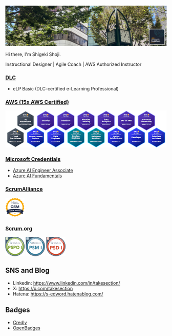 ![](header.png)

Hi there, I'm Shigeki Shoji.

Instructional Designer | Agile Coach | AWS Authorized Instructor

### [DLC](https://www.elc.or.jp/)

- eLP Basic (DLC-certified e-Learning Professional)

### [AWS (15x AWS Certified)](https://aws.amazon.com/certification/)

<img src="badges.png" width="640px">

### [Microsoft Credentials](https://learn.microsoft.com/en-us/credentials/)

- [Azure AI Engineer Associate](https://learn.microsoft.com/api/credentials/share/ja-jp/ShigekiShoji-0896/7B152AA68B21D341)
- [Azure AI Fundamentals](https://learn.microsoft.com/api/credentials/share/ja-jp/ShigekiShoji-0896/FEB3566E4ED5C37F)

### [ScrumAlliance](https://www.scrumalliance.org/)

<img src="sa-csm-600.png" width="60px">

### [Scrum.org](https://www.scrum.org/)

<img src="professional-scrum-product-owner-i-pspo-i.png" width="60px">
<img src="professional-scrum-master-i-psm-i.png" width="60px">
<img src="professional-scrum-developer-i-psd-i.png" width="60px">

## SNS and Blog

- Linkedin: https://www.linkedin.com/in/takesection/
- X: https://x.com/takesection
- Hatena: https://s-edword.hatenablog.com/

## Badges

- [Credly](https://www.credly.com/users/username.835c802c/badges)
- [OpenBadges](https://www.openbadge-global.com/ns/portal/openbadge/public/assertions/user/TTZpNlI3R2FzaW9GZ0JFd1FodnZUdz09)
